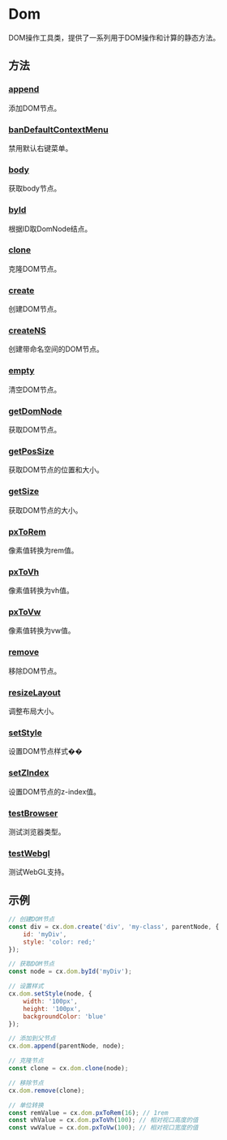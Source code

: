 # Dom

DOM操作工具类，提供了一系列用于DOM操作和计算的静态方法。

## 方法

### [append](append/README.md)
添加DOM节点。

### [banDefaultContextMenu](banDefaultContextMenu/README.md)
禁用默认右键菜单。

### [body](body/README.md)
获取body节点。

### [byId](byId/README.md)
根据ID取DomNode结点。

### [clone](clone/README.md)
克隆DOM节点。

### [create](create/README.md)
创建DOM节点。

### [createNS](createNS/README.md)
创建带命名空间的DOM节点。

### [empty](empty/README.md)
清空DOM节点。

### [getDomNode](getDomNode/README.md)
获取DOM节点。

### [getPosSize](getPosSize/README.md)
获取DOM节点的位置和大小。

### [getSize](getSize/README.md)
获取DOM节点的大小。

### [pxToRem](pxToRem/README.md)
像素值转换为rem值。

### [pxToVh](pxToVh/README.md)
像素值转换为vh值。

### [pxToVw](pxToVw/README.md)
像素值转换为vw值。

### [remove](remove/README.md)
移除DOM节点。

### [resizeLayout](resizeLayout/README.md)
调整布局大小。

### [setStyle](setStyle/README.md)
设置DOM节点样式��

### [setZIndex](setZIndex/README.md)
设置DOM节点的z-index值。

### [testBrowser](testBrowser/README.md)
测试浏览器类型。

### [testWebgl](testWebgl/README.md)
测试WebGL支持。

## 示例

```javascript
// 创建DOM节点
const div = cx.dom.create('div', 'my-class', parentNode, {
    id: 'myDiv',
    style: 'color: red;'
});

// 获取DOM节点
const node = cx.dom.byId('myDiv');

// 设置样式
cx.dom.setStyle(node, {
    width: '100px',
    height: '100px',
    backgroundColor: 'blue'
});

// 添加到父节点
cx.dom.append(parentNode, node);

// 克隆节点
const clone = cx.dom.clone(node);

// 移除节点
cx.dom.remove(clone);

// 单位转换
const remValue = cx.dom.pxToRem(16); // 1rem
const vhValue = cx.dom.pxToVh(100); // 相对视口高度的值
const vwValue = cx.dom.pxToVw(100); // 相对视口宽度的值